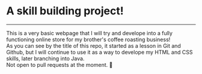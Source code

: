 <h1>A skill building project!</h1>  
<hr>
<p>This is a very basic webpage that I will try and develope into a fully functioning online store for my brother's coffee roasting business!<br>As you can see by the title of this repo, it started as a lesson in Git and Github, but I will continue to use it as a way to develope my HTML and CSS skills, later branching into Java.<br>Not open to pull requests at the moment. 🙂</p>
